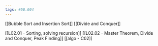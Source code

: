```yaml
---
tags: #50.004
---
```

 [[Bubble Sort and Insertion Sort]]
 [[Divide and Conquer]]

 [[L02.01 - Sorting, solving recursion]]
 [[L02.02 - Master Theorem, Divide and Conquer, Peak Finding]]
 [[algo - C02]]